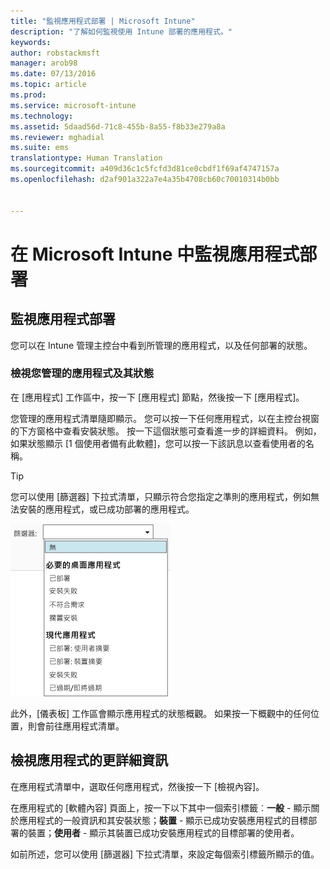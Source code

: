 ```yaml
---
title: "監視應用程式部署 | Microsoft Intune"
description: "了解如何監視使用 Intune 部署的應用程式。"
keywords: 
author: robstackmsft
manager: arob98
ms.date: 07/13/2016
ms.topic: article
ms.prod: 
ms.service: microsoft-intune
ms.technology: 
ms.assetid: 5daad56d-71c8-455b-8a55-f8b33e279a8a
ms.reviewer: mghadial
ms.suite: ems
translationtype: Human Translation
ms.sourcegitcommit: a409d36c1c5fcfd3d81ce0cbdf1f69af4747157a
ms.openlocfilehash: d2af901a322a7e4a35b4708cb60c70010314b0bb


---
```



# 在 Microsoft Intune 中監視應用程式部署

## 監視應用程式部署
您可以在 Intune 管理主控台中看到所管理的應用程式，以及任何部署的狀態。

### 檢視您管理的應用程式及其狀態
在 [應用程式] 工作區中，按一下 [應用程式] 節點，然後按一下 [應用程式]。

您管理的應用程式清單隨即顯示。 您可以按一下任何應用程式，以在主控台視窗的下方窗格中查看安裝狀態。 按一下這個狀態可查看進一步的詳細資料。 例如，如果狀態顯示 [1 個使用者備有此軟體]，您可以按一下該訊息以查看使用者的名稱。

> [!TIP]
> 您可以使用 [篩選器] 下拉式清單，只顯示符合您指定之準則的應用程式，例如無法安裝的應用程式，或已成功部署的應用程式。
> 
> ![應用程式篩選器範例](./media/app-filters.png)

此外，[儀表板] 工作區會顯示應用程式的狀態概觀。 如果按一下概觀中的任何位置，則會前往應用程式清單。

## 檢視應用程式的更詳細資訊
在應用程式清單中，選取任何應用程式，然後按一下 [檢視內容]。

在應用程式的 [軟體內容] 頁面上，按一下以下其中一個索引標籤︰**一般** - 顯示關於應用程式的一般資訊和其安裝狀態；**裝置** - 顯示已成功安裝應用程式的目標部署的裝置；**使用者** - 顯示其裝置已成功安裝應用程式的目標部署的使用者。

如前所述，您可以使用 [篩選器] 下拉式清單，來設定每個索引標籤所顯示的值。






<!--HONumber=Jul16_HO3-->


